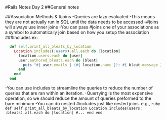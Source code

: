 #Rails Notes Day 2
##General notes

##Association Methods & #joins
  -Queries are lazy evaluated
   -This means they are not actually run in SQL until the data needs to be
   accessed
  -#joins will always use inner joins
  -You can pass #joins one of your associations as a symbol to automatically
  join based on how you setup the association
##\#includes
  ex:
  ```ruby
    def self.print_all_bleats_by_location
	  Location.includes(:users).all.each do |location|
	    location.users.each do |user|
		user.authored_bleats.each do |bleat|
		  puts "#{ user.emails } (#{ location.name }): #{ bleat.message }"
		end
	  end
	end
  ```
  -You can use includes to streamline the queries to reduce the number of queries that are ran within an iteration.
  -Querrying is the most expensive operation, so we should reduce the amount of
  queries preformed to the bare minimum
  -You can do nested #includes just like nested joins.
    e.g.,
	```ruby
    def self.print_all_bleats_by_location
	  Location.includes(users: :bleats).all.each do |location|
	    #...
	  end
    end
	```
